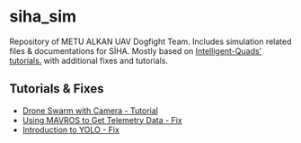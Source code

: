 # siha_sim
Repository of METU ALKAN UAV Dogfight Team.
Includes simulation related files &amp; documentations for SİHA. Mostly based on [Intelligent-Quads' tutorials.](https://github.com/Intelligent-Quads/iq_tutorials) with additional fixes and tutorials.

## Tutorials & Fixes
* [Drone Swarm with Camera - Tutorial](https://github.com/3b83/siha_sim/blob/main/swarm_with_cam.md)
* [Using MAVROS to Get Telemetry Data - Fix](https://github.com/3b83/siha_sim/blob/main/mavros_fix.md)
* [Introduction to YOLO - Fix](https://github.com/3b83/siha_sim/blob/main/intro_yolo_fix.md)

